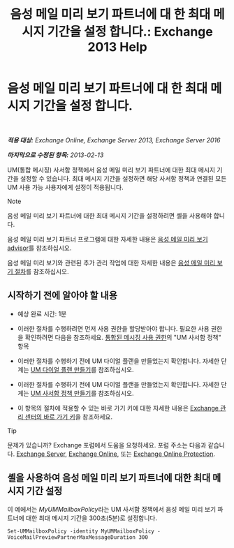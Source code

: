 ﻿---
title: '음성 메일 미리 보기 파트너에 대 한 최대 메시지 기간을 설정 합니다.: Exchange 2013 Help'
TOCTitle: 음성 메일 미리 보기 파트너에 대 한 최대 메시지 기간을 설정 합니다.
ms:assetid: 18f928ff-f4cc-4eed-a466-de13388780b3
ms:mtpsurl: https://technet.microsoft.com/ko-kr/library/Ff630912(v=EXCHG.150)
ms:contentKeyID: 51407670
ms.date: 05/22/2018
mtps_version: v=EXCHG.150
ms.translationtype: MT
---

# 음성 메일 미리 보기 파트너에 대 한 최대 메시지 기간을 설정 합니다.

 

_**적용 대상:** Exchange Online, Exchange Server 2013, Exchange Server 2016_

_**마지막으로 수정된 항목:** 2013-02-13_

UM(통합 메시징) 사서함 정책에서 음성 메일 미리 보기 파트너에 대한 최대 메시지 기간을 설정할 수 있습니다. 최대 메시지 기간을 설정하면 해당 사서함 정책과 연결된 모든 UM 사용 가능 사용자에게 설정이 적용됩니다.


> [!NOTE]
> 음성 메일 미리 보기 파트너에 대한 최대 메시지 기간을 설정하려면 셸을 사용해야 합니다.



음성 메일 미리 보기 파트너 프로그램에 대한 자세한 내용은 [음성 메일 미리 보기 advisor](voice-mail-preview-advisor-exchange-2013-help.md)를 참조하십시오.

음성 메일 미리 보기와 관련된 추가 관리 작업에 대한 자세한 내용은 [음성 메일 미리 보기 절차](voice-mail-preview-procedures-exchange-2013-help.md)를 참조하십시오.

## 시작하기 전에 알아야 할 내용

  - 예상 완료 시간: 1분

  - 이러한 절차를 수행하려면 먼저 사용 권한을 할당받아야 합니다. 필요한 사용 권한을 확인하려면 다음을 참조하세요. [통합된 메시징 사용 권한](unified-messaging-permissions-exchange-2013-help.md)의 "UM 사서함 정책" 항목

  - 이러한 절차를 수행하기 전에 UM 다이얼 플랜을 만들었는지 확인합니다. 자세한 단계는 [UM 다이얼 플랜 만들기](create-a-um-dial-plan-exchange-2013-help.md)를 참조하십시오.

  - 이러한 절차를 수행하기 전에 UM 다이얼 플랜을 만들었는지 확인합니다. 자세한 단계는 [UM 사서함 정책 만들기](create-a-um-mailbox-policy-exchange-2013-help.md)를 참조하십시오.

  - 이 항목의 절차에 적용할 수 있는 바로 가기 키에 대한 자세한 내용은 [Exchange 관리 센터의 바로 가기 키](keyboard-shortcuts-in-the-exchange-admin-center-exchange-online-protection-help.md)을 참조하세요.


> [!TIP]
> 문제가 있습니까? Exchange 포럼에서 도움을 요청하세요. 포럼 주소는 다음과 같습니다. <A href="https://go.microsoft.com/fwlink/p/?linkid=60612">Exchange Server</A>, <A href="https://go.microsoft.com/fwlink/p/?linkid=267542">Exchange Online</A>, 또는 <A href="https://go.microsoft.com/fwlink/p/?linkid=285351">Exchange Online Protection</A>.



## 셸을 사용하여 음성 메일 미리 보기 파트너에 대한 최대 메시지 기간 설정

이 예에서는 *MyUMMailboxPolicy*라는 UM 사서함 정책에서 음성 메일 미리 보기 파트너에 대한 최대 메시지 기간을 300초(5분)로 설정합니다.

    Set-UMMailboxPolicy -identity MyUMMailboxPolicy -VoiceMailPreviewPartnerMaxMessageDuration 300

